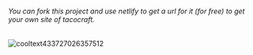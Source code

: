###### You can fork this project and use netlify to get a url for it (for free) to get your own site of tacocraft.
![cooltext433727026357512](https://user-images.githubusercontent.com/119009502/232168029-10e2e28f-4dd4-42e4-978e-b98581c29493.png)

